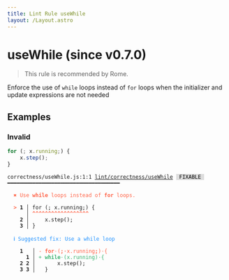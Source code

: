 ```yaml
---
title: Lint Rule useWhile
layout: /Layout.astro
---
```


# useWhile (since v0.7.0)

> This rule is recommended by Rome.

Enforce the use of `while` loops instead of `for` loops when the
initializer and update expressions are not needed

## Examples

### Invalid

```jsx
for (; x.running;) {
    x.step();
}
```

<pre class="language-text"><code class="language-text">correctness/useWhile.js:1:1 <a href="https://docs.rome.tools/lint/rules/useWhile">lint/correctness/useWhile</a> <span style="color: #000; background-color: #ddd;"> FIXABLE </span> ━━━━━━━━━━━━━━━━━━━━━━━━━━━━━━━━━━━━

<strong><span style="color: Tomato;">  </span></strong><strong><span style="color: Tomato;">✖</span></strong> <span style="color: Tomato;">Use </span><span style="color: Tomato;"><strong>while</strong></span><span style="color: Tomato;"> loops instead of </span><span style="color: Tomato;"><strong>for</strong></span><span style="color: Tomato;"> loops.</span>
  
<strong><span style="color: Tomato;">  </span></strong><strong><span style="color: Tomato;">&gt;</span></strong> <strong>1 │ </strong>for (; x.running;) {
   <strong>   │ </strong><strong><span style="color: Tomato;">^</span></strong><strong><span style="color: Tomato;">^</span></strong><strong><span style="color: Tomato;">^</span></strong><strong><span style="color: Tomato;">^</span></strong><strong><span style="color: Tomato;">^</span></strong><strong><span style="color: Tomato;">^</span></strong><strong><span style="color: Tomato;">^</span></strong><strong><span style="color: Tomato;">^</span></strong><strong><span style="color: Tomato;">^</span></strong><strong><span style="color: Tomato;">^</span></strong><strong><span style="color: Tomato;">^</span></strong><strong><span style="color: Tomato;">^</span></strong><strong><span style="color: Tomato;">^</span></strong><strong><span style="color: Tomato;">^</span></strong><strong><span style="color: Tomato;">^</span></strong><strong><span style="color: Tomato;">^</span></strong><strong><span style="color: Tomato;">^</span></strong><strong><span style="color: Tomato;">^</span></strong>
    <strong>2 │ </strong>    x.step();
    <strong>3 │ </strong>}
  
<strong><span style="color: rgb(38, 148, 255);">  </span></strong><strong><span style="color: rgb(38, 148, 255);">ℹ</span></strong> <span style="color: rgb(38, 148, 255);">Suggested fix</span><span style="color: rgb(38, 148, 255);">: </span><span style="color: rgb(38, 148, 255);">Use a while loop</span>
  
    <strong>1</strong>  <strong> │ </strong><span style="color: Tomato;">-</span> <span style="color: Tomato;"><strong>f</strong></span><span style="color: Tomato;"><strong>o</strong></span><span style="color: Tomato;"><strong>r</strong></span><span style="color: Tomato;"><span style="opacity: 0.8;">·</span></span><span style="color: Tomato;">(</span><span style="color: Tomato;"><strong>;</strong></span><span style="color: Tomato;"><span style="opacity: 0.8;"><strong>·</strong></span></span><span style="color: Tomato;">x</span><span style="color: Tomato;">.</span><span style="color: Tomato;">r</span><span style="color: Tomato;">u</span><span style="color: Tomato;">n</span><span style="color: Tomato;">n</span><span style="color: Tomato;">i</span><span style="color: Tomato;">n</span><span style="color: Tomato;">g</span><span style="color: Tomato;"><strong>;</strong></span><span style="color: Tomato;">)</span><span style="color: Tomato;"><span style="opacity: 0.8;">·</span></span><span style="color: Tomato;">{</span>
      <strong>1</strong><strong> │ </strong><span style="color: MediumSeaGreen;">+</span> <span style="color: MediumSeaGreen;"><strong>w</strong></span><span style="color: MediumSeaGreen;"><strong>h</strong></span><span style="color: MediumSeaGreen;"><strong>i</strong></span><span style="color: MediumSeaGreen;"><strong>l</strong></span><span style="color: MediumSeaGreen;"><strong>e</strong></span><span style="color: MediumSeaGreen;"><span style="opacity: 0.8;">·</span></span><span style="color: MediumSeaGreen;">(</span><span style="color: MediumSeaGreen;">x</span><span style="color: MediumSeaGreen;">.</span><span style="color: MediumSeaGreen;">r</span><span style="color: MediumSeaGreen;">u</span><span style="color: MediumSeaGreen;">n</span><span style="color: MediumSeaGreen;">n</span><span style="color: MediumSeaGreen;">i</span><span style="color: MediumSeaGreen;">n</span><span style="color: MediumSeaGreen;">g</span><span style="color: MediumSeaGreen;">)</span><span style="color: MediumSeaGreen;"><span style="opacity: 0.8;">·</span></span><span style="color: MediumSeaGreen;">{</span>
    <strong>2</strong> <strong>2</strong><strong> │ </strong>      x.step();
    <strong>3</strong> <strong>3</strong><strong> │ </strong>  }
  
</code></pre>

